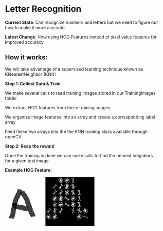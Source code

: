 # Letter Recognition
<div>
<p> <b>Current State</b>: Can recognize numbers and letters but we need to figure out how to make it more accurate</p>
</div>

<div>
<p><strong>Latest Change</strong>: Now using HOG Features instead of pixel value features for improved accuracy </p>
</div>
 
How it works:
-------------
<h> We will take advantage of a supervised learning technique known as KNearestNeighbor (KNN) <h>
 
<b>Step 1: Collect Data & Train </b>
 <div>
   <p>We make several calls to read training images stored in our TrainingImages folder</p> 
   <p>We extract HOG features from these training images <p> 
   <p>We organize image features into an array and create a corresponding label array <p>
   <p>Feed these two arrays into the the KNN training class available through openCV <p>
 </div>
<b>Step 2: Reap the reward </b>
 <div>
  <p>Once the training is done we can make calls to find the nearest neighbors for a given test image <p>
 </div>

<div> <b> Example HOG Feature: </b> </div>

![](TestImage/A.png) ![](A_HOG.png)
